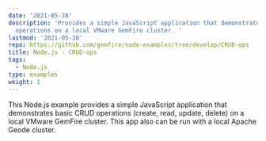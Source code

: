 ```yaml
---
date: '2021-05-28'
description: 'Provides a simple JavaScript application that demonstrates basic CRUD
  operations on a local VMware GemFire cluster. '
lastmod: '2021-05-28'
repo: https://github.com/gemfire/node-examples/tree/develop/CRUD-ops
title: Node.js - CRUD-ops
tags:
  - Node.js
type: examples
weight: 1
---
```


This Node.js example provides a simple JavaScript application that demonstrates basic CRUD operations (create, read, update, delete) on a local VMware GemFire cluster. This app also can be run with a local Apache Geode cluster.